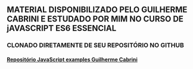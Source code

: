 ## MATERIAL DISPONIBILIZADO PELO GUILHERME CABRINI E ESTUDADO POR MIM NO CURSO DE jAVASCRIPT ES6 ESSENCIAL

### CLONADO DIRETAMENTE DE SEU REPOSITÓRIO NO GITHUB
#### [Repositório JavaScript examples Guilherme Cabrini](https://github.com/guilhermecabrini/introducao-ao-javascript-dio)
